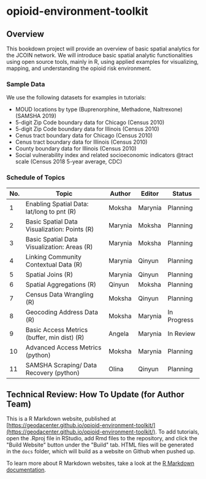 # opioid-environment-toolkit

## Overview
This bookdown project will provide an overview of basic spatial analytics for the JCOIN network. We will introduce basic spatial analytic functionalities using open source tools, mainly in R, using applied examples for visualizing, mapping, and understanding the opioid risk environment. 

### Sample Data
We use the following datasets for examples in tutorials:
- MOUD locations by type (Buprenorphine, Methadone, Naltrexone) (SAMSHA 2019)
- 5-digit Zip Code boundary data for Chicago (Census 2010)
- 5-digit Zip Code boundary data for Illinois (Census 2010)
- Cenus tract boundary data for Chicago (Census 2010)
- Cenus tract boundary data for Illinois (Census 2010)
- County boundary data for Illinois (Census 2010)
- Social vulnerability index and related socioeconomic indicators @tract scale (Census 2018 5-year average, CDC)


### Schedule of Topics

| No. | Topic | Author | Editor | Status  |
|---|---|---|---|---|
| 1 | Enabling Spatial Data: lat/long to pnt (R) | Moksha | Marynia  | Planning  |
| 2 | Basic Spatial Data Visualization: Points (R) | Marynia  | Moksha  | Planning  |
| 3 | Basic Spatial Data Visualization: Areas (R)  | Marynia  | Moksha  | Planning  |
| 4 | Linking Community Contextual Data (R)  | Marynia  | Qinyun  |  Planning |
| 5 | Spatial Joins (R) | Marynia  | Qinyun  | Planning  |
| 6 | Spatial Aggregations (R) | Qinyun | Moksha  |  Planning |
| 7 | Census Data Wrangling (R) |  Moksha |  Qinyun | Planning  |
| 8 | Geocoding Address Data (R) | Moksha  | Marynia | In Progress  |
| 9 | Basic Access Metrics (buffer, min dist) (R) | Angela  | Marynia  | In Review  |
| 10 | Advanced Access Metrics (python) | Moksha  | Marynia |  Planning |
| 11 | SAMSHA Scraping/ Data Recovery (python)  | Olina  | Qinyun  | Planning  |

## Technical Review: How To Update (for Author Team)
This is a R Markdown website, published at [https://geodacenter.github.io/opioid-environment-toolkit/](https://geodacenter.github.io/opioid-environment-toolkit/). To add tutorials, open the .Rproj file in RStudio, add Rmd files to the repository, and click the "Build Website" button under the "Build" tab. HTML files will be generated in the `docs` folder, which will build as a website on Github when pushed up.

To learn more about R Markdown websites, take a look at the [R Markdown documentation](https://bookdown.org/yihui/rmarkdown/rmarkdown-site.html).
